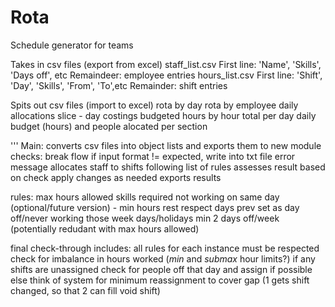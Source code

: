 # Rota
Schedule generator for teams

Takes in csv files (export from excel)
	staff_list.csv
		First line: 'Name', 'Skills', 'Days off', etc
		Remaindeer: employee entries
	hours_list.csv
		First line: 'Shift', 'Day', 'Skills', 'From', 'To',etc
		Remainder: shift entries

Spits out csv files (import to excel)
	rota by day
	rota by employee
	daily allocations
		slice - day
	costings
		budgeted hours by hour
		total per day
		daily budget (hours) and people alocated per section


'''
Main:
	converts csv files into object lists and exports them to new module
		checks: break flow if input format != expected, write into txt file error message
	allocates staff to shifts following list of rules
	assesses result based on check
		apply changes as needed
	exports results

rules:
	max hours allowed
	skills required
	not working on same day
	(optional/future version) - min hours rest
	respect days prev set as day off/never working those week days/holidays
	min 2 days off/week (potentially redudant with max hours allowed)
  
final check-through includes:
	all rules for each instance must be respected
	check for imbalance in hours worked
		(*min* and *submax* hour limits?)
	if any shifts are unassigned
		check for people off that day and assign if possible
		else think of system for minimum reassignment to cover gap (1 gets shift changed, so that 2 can fill void shift)
